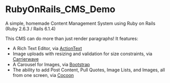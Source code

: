 # RubyOnRails_CMS_Demo
A simple, homemade Content Management System using Ruby on Rails (Ruby 2.6.3 / Rails 6.1.4)

This CMS can do more than just render paragraphs! It features:

* A Rich Text Editor, via [ActionText](https://rubygems.org/gems/actiontext/versions/6.0.0.rc1)
* Image uploads with resizing and validation for size constraints, via [Carrierwave](https://rubygems.org/gems/carrierwave/versions/0.11.2)
* A Carousel for Images, via [Bootstrap](https://getbootstrap.com/docs/4.3/components/carousel/)
* The ability to add Post Content, Pull Quotes, Image Lists, and Images, all from one screen, via [Cocoon](https://rubygems.org/gems/cocoon)

